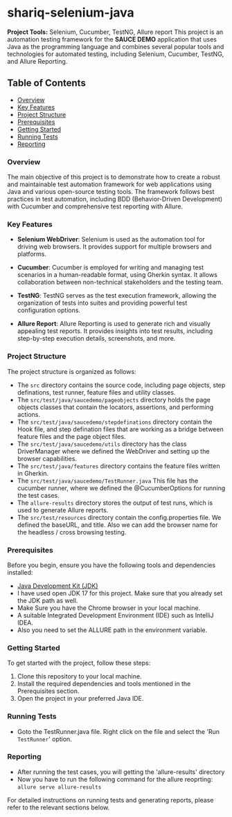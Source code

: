 # shariq-selenium-java

**Project Tools:** Selenium, Cucumber, TestNG, Allure report
This project is an automation testing framework for the **SAUCE DEMO** application that uses Java as the programming language and combines several popular tools and technologies for automated testing, including Selenium, Cucumber, TestNG, and Allure Reporting.

## Table of Contents

- [Overview](#overview)
- [Key Features](#keyfeatures)
- [Project Structure](#project-structure)
- [Prerequisites](#prerequisites)
- [Getting Started](#getting-started)
- [Running Tests](#running-tests)
- [Reporting](#reporting)

### Overview

The main objective of this project is to demonstrate how to create a robust and maintainable test automation framework for web applications using Java and various open-source testing tools. The framework follows best practices in test automation, including BDD (Behavior-Driven Development) with Cucumber and comprehensive test reporting with Allure.

### Key Features

- **Selenium WebDriver**: Selenium is used as the automation tool for driving web browsers. It provides support for multiple browsers and platforms.

- **Cucumber**: Cucumber is employed for writing and managing test scenarios in a human-readable format, using Gherkin syntax. It allows collaboration between non-technical stakeholders and the testing team.

- **TestNG**: TestNG serves as the test execution framework, allowing the organization of tests into suites and providing powerful test configuration options.

- **Allure Report**: Allure Reporting is used to generate rich and visually appealing test reports. It provides insights into test results, including step-by-step execution details, screenshots, and more.


### Project Structure

The project structure is organized as follows:

- The `src` directory contains the source code, including page objects, step definations, test runner, feature files and utility classes.
- The `src/test/java/saucedemo/pageobjects` directory holds the page objects classes that contain the locators, assertions, and performing actions.
- The `src/test/java/saucedemo/stepdefinations` directory contain the Hook file, and step defination files that are working as a bridge between feature files and the page object files.
- The `src/test/java/saucedemo/utils` directory has the class DriverManager where we defined the WebDriver and setting up the browser capabilities.
- The `src/test/java/features` directory contains the feature files written in Gherkin.
- The `src/test/java/saucedemo/TestRunner.java` This file has the cucumber runner, where we defined the @CucumberOptions for running the test cases.
- The `allure-results` directory stores the output of test runs, which is used to generate Allure reports.
- The `src/test/resources` directory contain the config.properties file. We defined the baseURL, and title. Also we can add the browser name for the headless / cross browsing testing.

### Prerequisites

Before you begin, ensure you have the following tools and dependencies installed:

- [Java Development Kit (JDK)](https://www.oracle.com/java/technologies/javase-downloads.html)
- I have used open JDK 17 for this project. Make sure that you already set the JDK path as well.
- Make Sure you have the Chrome browser in your local machine.
- A suitable Integrated Development Environment (IDE) such as IntelliJ IDEA.
- Also you need to set the ALLURE path in the environment variable.

### Getting Started

To get started with the project, follow these steps:

1. Clone this repository to your local machine.
2. Install the required dependencies and tools mentioned in the Prerequisites section.
3. Open the project in your preferred Java IDE.

### Running Tests

-  Goto the TestRunner.java file. Right click on the file and select the 'Run `TestRunner`' option.

### Reporting

-  After running the test cases, you will getting the 'allure-results' directory
-  Now you have to run the following command for the allure reoprting:
  ```allure serve allure-results```


For detailed instructions on running tests and generating reports, please refer to the relevant sections below.
